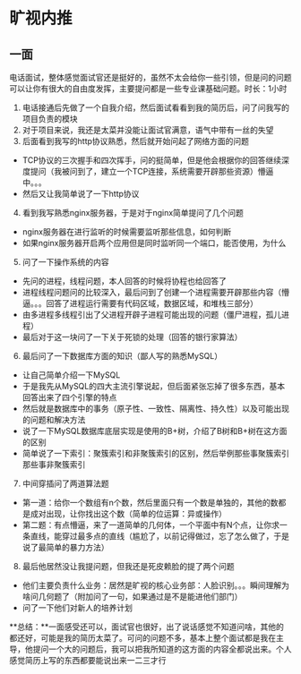 # 旷视内推

## 一面
电话面试，整体感觉面试官还是挺好的，虽然不太会给你一些引领，但是问的问题可以让你有很大的自由度发挥，主要提问都是一些专业课基础问题。时长：1小时

1. 电话接通后先做了一个自我介绍，然后面试看看到我的简历后，问了问我写的项目负责的模块
2. 对于项目来说，我还是太菜并没能让面试官满意，语气中带有一丝的失望
3. 后面看到我写的http协议熟悉，然后就开始问起了网络方面的问题
  * TCP协议的三次握手和四次挥手，问的挺简单，但是他会根据你的回答继续深度提问（我被问到了，建立一个TCP连接，系统需要开辟那些资源）懵逼中。。。
  * 然后又让我简单说了一下http协议
4. 看到我写熟悉nginx服务器，于是对于nginx简单提问了几个问题
  * nginx服务器在进行监听的时候需要监听那些信息，如何判断
  * 如果nginx服务器开启两个应用但是同时监听同一个端口，能否使用，为什么
5. 问了一下操作系统的内容
  * 先问的进程，线程问题，本人回答的时候将协程也给回答了
  * 进程线程问题问的比较深入，最后问到了创建一个进程需要开辟那些内容（懵逼。。。回答了进程运行需要有代码区域，数据区域，和堆栈三部分）
  * 由多进程多线程引出了父进程开辟子进程可能出现的问题（僵尸进程，孤儿进程）
  * 最后对于这一块问了一下关于死锁的处理（回答的银行家算法）
6. 最后问了一下数据库方面的知识（鄙人写的熟悉MySQL）
  * 让自己简单介绍一下MySQL
  * 于是我先从MySQL的四大主流引擎说起，但后面紧张忘掉了很多东西，基本回答出来了四个引擎的特点
  * 然后就是数据库中的事务（原子性、一致性、隔离性、持久性）以及可能出现的问题和解决方法
  * 说了一下MySQL数据库底层实现是使用的B+树，介绍了B树和B+树在这方面的区别
  * 简单说了一下索引：聚簇索引和非聚簇索引的区别，然后举例那些事聚簇索引那些事非聚簇索引
7. 中间穿插问了两道算法题
  * 第一道：给你一个数组有n个数，然后里面只有一个数是单独的，其他的数都是成对出现，让你找出这个数（简单的位运算：异或操作）
  * 第二题：有点懵逼，来了一道简单的几何体，一个平面中有N个点，让你求一条直线，能穿过最多点的直线（尴尬了，以前记得做过，忘了怎么做了，于是说了最简单的暴力方法）
8. 最后他居然没让我提问题，但我还是死皮赖脸的提了两个问题
  * 他们主要负责什么业务：居然是旷视的核心业务部：人脸识别。。。瞬间理解为啥问几何题了（附加问了一句，如果通过是不是能进他们部门）
  * 问了一下他们对新人的培养计划

**总结：**一面感受还可以，面试官也很好，出了说话感觉不知道问啥，其他的都还好，可能是我的简历太菜了。可问的问题不多，基本上整个面试都是我在主导，他提问一个大的问题后，我可以把我所知道的这方面的内容全都说出来。个人感觉简历上写的东西都要能说出来一二三才行

